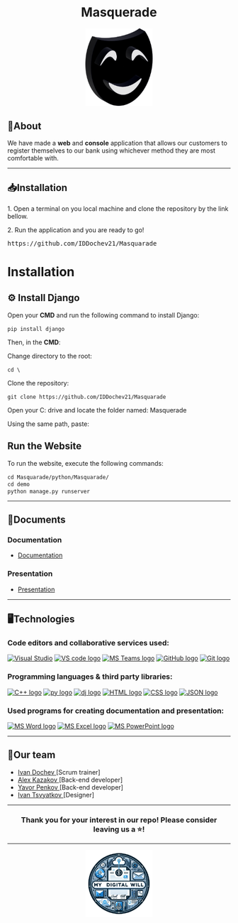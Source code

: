 <h1 align ="center">Masquerade</h1>
<div align = "center">

<img src = "assets/logo.png" alt = "logo" width = "30%"></img>

</div>
<h2>📰About</h2>
<p> 
    We have made a <b>web</b> and <b>console</b> application that allows our customers to register themselves to our bank using whichever method they are most comfortable with.
</p>

<hr>


<h2>📥Installation</h2>
<p>1. Open a terminal on you local machine and clone the repository by the link bellow.</p>
<p>2. Run the application and you are ready to go!<p>
<pre>https://github.com/IDDochev21/Masquarade</pre>

<h1>Installation</h1>

<h2>⚙️ Install Django</h2>
<p>Open your <strong>CMD</strong> and run the following command to install Django:</p>
<pre><code>pip install django</code></pre>

<p>Then, in the <strong>CMD</strong>:</p>

<p>Change directory to the root:</p>
    <pre><code>cd \</code></pre>
        
<p>Clone the repository:</p>
    <pre><code>git clone https://github.com/IDDochev21/Masquarade</code></pre>
        
<p>Open your C: drive and locate the folder named: Masquerade</p>


<p>Using the same path, paste:</p>

<h2>Run the Website</h2>
<p>To run the website, execute the following commands:</p>
<pre><code>cd Masquarade/python/Masquarade/
cd demo
python manage.py runserver</code></pre>


<hr>
<h2>📃Documents</h2>
<h3>Documentation</h3>
<ul>
<li><a href="documents/Documentation - Masquerade.docx" download>Documentation</a></li>
</ul>
<h3>Presentation</h3>
<ul>
<li><a href="documents/Presentation - Masquerade.pptx" download>Presentation</a></li>
</ul>
<hr>
<h2>🖥️Technologies</h2>
<h3> Code editors and collaborative services used:</h3>
<p align = "left">
    <a href="https://visualstudio.microsoft.com/vs/"><img src="https://visualstudio.microsoft.com/wp-content/uploads/2021/10/Product-Icon.svg" alt="Visual Studio" width = "50"/></a>
    <a href="https://code.visualstudio.com/"><img src="https://upload.wikimedia.org/wikipedia/commons/thumb/9/9a/Visual_Studio_Code_1.35_icon.svg/2048px-Visual_Studio_Code_1.35_icon.svg.png" alt="VS code logo" width=48px /></a>
    <a href="https://www.microsoft.com/en/microsoft-teams/group-chat-software"><img src="https://img.icons8.com/color/344/microsoft-teams.png" alt = "MS Teams logo" width="50px" /></a>
    <a href="https://github.com/"><img src="https://joshuapenalba.files.wordpress.com/2014/12/github-icon.png" alt="GitHub logo" width = "55"/></a>
    <a href = "https://git-scm.com/"><img src = "https://git-scm.com/images/logos/downloads/Git-Icon-1788C.png" alt = "Git logo" width = 48px></a>
    </p>
    <h3>Programming languages & third party libraries:</h3>
<p align = "left">
    <a href="https://www.cplusplus.com/"><img src="https://brandslogos.com/wp-content/uploads/thumbs/c-logo-vector.svg" alt="C++ logo" width="50px"/></a>
    <a href="https://www.python.org/"><img src="https://brandslogos.com/wp-content/uploads/images/python-logo-vector.svg" alt="py logo" width="50px"/></a>
    <a href="https://www.djangoproject.com/"><img src="https://brandslogos.com/wp-content/uploads/images/django-logo-vector.svg" alt="dj logo" width="50px"/></a>
    <a href=""><img src="https://brandslogos.com/wp-content/uploads/images/html5-logo-vector.svg" alt="HTML logo" width="50px"/></a>
    <a href=""><img src="https://brandslogos.com/wp-content/uploads/images/css3-logo-vector.svg" alt="CSS logo" width="50px"/></a>
    <a href=""><img src="https://brandslogos.com/wp-content/uploads/images/json-logo-vector.svg" alt="JSON logo" width="50px"/></a>

</p>

<h3>Used programs for creating documentation and presentation:</h3>
<p align="left">
  <a href="https://www.microsoft.com/en-ww/microsoft-365/word"><img src="https://img.icons8.com/color/344/ms-word.png" alt="MS Word logo" width=48px /></a>
  <a href="https://www.microsoft.com/bg-bg/microsoft-365/excel"><img src = "https://upload.wikimedia.org/wikipedia/commons/thumb/3/34/Microsoft_Office_Excel_%282019%E2%80%93present%29.svg/826px-Microsoft_Office_Excel_%282019%E2%80%93present%29.svg.png" alt = "MS Excel logo" width = 48px /></a>
   <a href="https://www.microsoft.com/en-ww/microsoft-365/powerpoint"><img src="https://img.icons8.com/color/344/ms-powerpoint.png" alt="MS PowerPoint logo" width=48px /></a>
</p>
<hr>
<h2 align = "left">🧒Our team</h2>
<ul>
<li><a href = "https://github.com/IDDochev21"> Ivan Dochev </a>[Scrum trainer] <br></li>
<li><a href = "https://github.com/AZKazakov21"> Alex Kazakov </a> [Back-end developer]<br></li>
<li><a href = "https://github.com/YDPenkov21"> Yavor Penkov </a> [Back-end developer] <br></li>
<li><a href = "https://github.com/INTsvyatkov21"> Ivan Tsvyatkov </a>[Designer] <br></li>
</ul>
<hr>

<h3 align = "center">Thank you for your interest in our repo! Please consider leaving us a ⭐!</h3>

<hr>
<div align = "center">
<img src = "assets/project-logo.png" alt = "logo" width = "30%"></img>
</div>